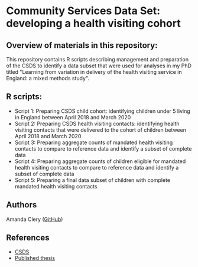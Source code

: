 # Community Services Data Set: developing a health visiting cohort
## Overview of materials in this repository:

This repository contains R scripts describing management and preparation of the CSDS to identify a data subset that were used for analyses in my PhD titled "Learning from variation in delivery of the health visiting service in England: a mixed methods study".

## R scripts:

- Script 1: Preparing CSDS child cohort: identifying children under 5 living in England between April 2018 and March 2020
- Script 2: Preparing CSDS health visiting contacts: identifying health visiting contacts that were delivered to the cohort of children between April 2018 and March 2020
- Script 3: Preparing aggregate counts of mandated health visiting contacts to compare to reference data and identify a subset of complete data
- Script 4: Preparing aggregate counts of children eligible for mandated health visiting contacts to compare to reference data and identify a subset of complete data
- Script 5: Preparing a final data subset of children with complete mandated health visiting contacts

## Authors
Amanda Clery ([GitHub](https://github.com/aclery-ich))

## References
- [CSDS](https://digital.nhs.uk/data-and-information/data-collections-and-data-sets/data-sets/community-services-data-set)
- [Published thesis]() 

